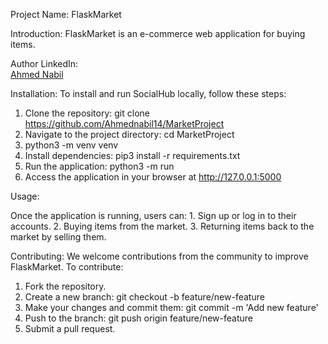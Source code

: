 Project Name: FlaskMarket

Introduction:
    FlaskMarket is an e-commerce web application for buying items.



Author LinkedIn:</br>
[Ahmed Nabil](https://www.linkedin.com/in/ahmed-nabil-ali/)</br>

Installation:
To install and run SocialHub locally, follow these steps:

1. Clone the repository: git clone https://github.com/Ahmednabil14/MarketProject
2. Navigate to the project directory: cd MarketProject
3. python3 -m venv venv
4. Install dependencies: pip3 install -r requirements.txt
5. Run the application: python3 -m run
6. Access the application in your browser at http://127.0.0.1:5000

Usage:

Once the application is running, users can:
    1. Sign up or log in to their accounts.
    2. Buying items from the market.
    3. Returning items back to the market by selling them.

Contributing:
We welcome contributions from the community to improve FlaskMarket. To contribute:

1. Fork the repository.
2. Create a new branch: git checkout -b feature/new-feature
3. Make your changes and commit them: git commit -m 'Add new feature'
4. Push to the branch: git push origin feature/new-feature
5. Submit a pull request.
